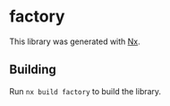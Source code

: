 # factory

This library was generated with [Nx](https://nx.dev).

## Building

Run `nx build factory` to build the library.
